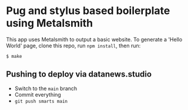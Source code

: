 
# Pug and stylus based boilerplate using Metalsmith

This app uses Metalsmith to output a basic website. To generate a 'Hello World' page, clone this repo, run `npm install`, then run:

    $ make


## Pushing to deploy via datanews.studio

- Switch to the `main` branch
- Commit everything
- `git push smarts main`

